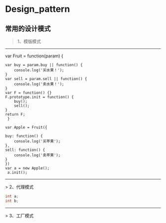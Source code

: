 # Design_pattern
## 常用的设计模式
> 1、模版模式
<hr>
	var Fruit = function(param) {

    var buy = param.buy || function() {
        console.log('买水果！');
    }
    var sell = param.sell || function() {
        console.log('卖水果！');
    }
    var F = function() {}
    F.prototype.init = function() {
        buy();
        sell();
    }
    return F;
 	 }
 
	var Apple = Fruit({

    buy: function() {
        console.log('买苹果');
    },
    sell: function() {
        console.log('卖苹果');
    }
 	})
  	var a = new Apple();
 	 a.init();


<hr>
> 2、代理模式

```java 
int a; 
int b; 
```  

<hr>
> 3、工厂模式



